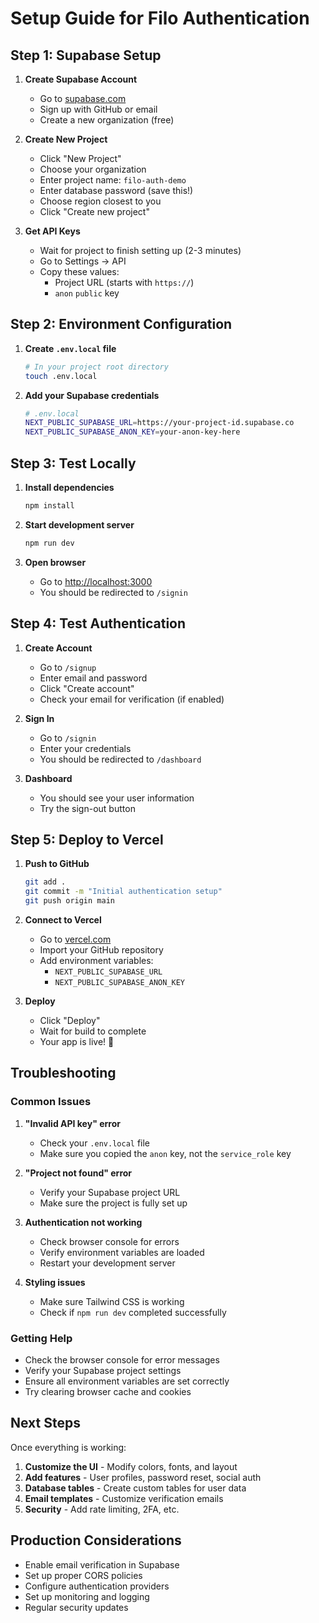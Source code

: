 # Setup Guide for Filo Authentication

## Step 1: Supabase Setup

1. **Create Supabase Account**
   - Go to [supabase.com](https://supabase.com)
   - Sign up with GitHub or email
   - Create a new organization (free)

2. **Create New Project**
   - Click "New Project"
   - Choose your organization
   - Enter project name: `filo-auth-demo`
   - Enter database password (save this!)
   - Choose region closest to you
   - Click "Create new project"

3. **Get API Keys**
   - Wait for project to finish setting up (2-3 minutes)
   - Go to Settings → API
   - Copy these values:
     - Project URL (starts with `https://`)
     - `anon` `public` key

## Step 2: Environment Configuration

1. **Create `.env.local` file**
   ```bash
   # In your project root directory
   touch .env.local
   ```

2. **Add your Supabase credentials**
   ```bash
   # .env.local
   NEXT_PUBLIC_SUPABASE_URL=https://your-project-id.supabase.co
   NEXT_PUBLIC_SUPABASE_ANON_KEY=your-anon-key-here
   ```

## Step 3: Test Locally

1. **Install dependencies**
   ```bash
   npm install
   ```

2. **Start development server**
   ```bash
   npm run dev
   ```

3. **Open browser**
   - Go to [http://localhost:3000](http://localhost:3000)
   - You should be redirected to `/signin`

## Step 4: Test Authentication

1. **Create Account**
   - Go to `/signup`
   - Enter email and password
   - Click "Create account"
   - Check your email for verification (if enabled)

2. **Sign In**
   - Go to `/signin`
   - Enter your credentials
   - You should be redirected to `/dashboard`

3. **Dashboard**
   - You should see your user information
   - Try the sign-out button

## Step 5: Deploy to Vercel

1. **Push to GitHub**
   ```bash
   git add .
   git commit -m "Initial authentication setup"
   git push origin main
   ```

2. **Connect to Vercel**
   - Go to [vercel.com](https://vercel.com)
   - Import your GitHub repository
   - Add environment variables:
     - `NEXT_PUBLIC_SUPABASE_URL`
     - `NEXT_PUBLIC_SUPABASE_ANON_KEY`

3. **Deploy**
   - Click "Deploy"
   - Wait for build to complete
   - Your app is live! 🎉

## Troubleshooting

### Common Issues

1. **"Invalid API key" error**
   - Check your `.env.local` file
   - Make sure you copied the `anon` key, not the `service_role` key

2. **"Project not found" error**
   - Verify your Supabase project URL
   - Make sure the project is fully set up

3. **Authentication not working**
   - Check browser console for errors
   - Verify environment variables are loaded
   - Restart your development server

4. **Styling issues**
   - Make sure Tailwind CSS is working
   - Check if `npm run dev` completed successfully

### Getting Help

- Check the browser console for error messages
- Verify your Supabase project settings
- Ensure all environment variables are set correctly
- Try clearing browser cache and cookies

## Next Steps

Once everything is working:

1. **Customize the UI** - Modify colors, fonts, and layout
2. **Add features** - User profiles, password reset, social auth
3. **Database tables** - Create custom tables for user data
4. **Email templates** - Customize verification emails
5. **Security** - Add rate limiting, 2FA, etc.

## Production Considerations

- Enable email verification in Supabase
- Set up proper CORS policies
- Configure authentication providers
- Set up monitoring and logging
- Regular security updates
